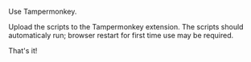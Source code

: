 Use Tampermonkey.

Upload the scripts to the Tampermonkey extension.
The scripts should automaticaly run; browser restart for first time use may be required.

That's it!
